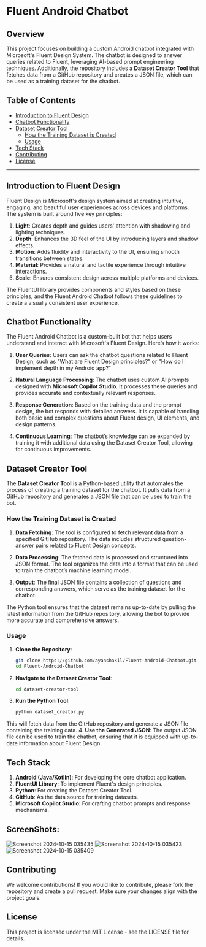 
# Fluent Android Chatbot

## Overview

This project focuses on building a custom Android chatbot integrated with Microsoft's Fluent Design System. The chatbot is designed to answer queries related to Fluent, leveraging AI-based prompt engineering techniques. Additionally, the repository includes a **Dataset Creator Tool** that fetches data from a GitHub repository and creates a JSON file, which can be used as a training dataset for the chatbot.

## Table of Contents
- [Introduction to Fluent Design](#introduction-to-fluent-design)
- [Chatbot Functionality](#chatbot-functionality)
- [Dataset Creator Tool](#dataset-creator-tool)
  - [How the Training Dataset is Created](#how-the-training-dataset-is-created)
  - [Usage](#usage)
- [Tech Stack](#tech-stack)
- [Contributing](#contributing)
- [License](#license)

---

## Introduction to Fluent Design

Fluent Design is Microsoft's design system aimed at creating intuitive, engaging, and beautiful user experiences across devices and platforms. The system is built around five key principles:

1. **Light**: Creates depth and guides users' attention with shadowing and lighting techniques.
2. **Depth**: Enhances the 3D feel of the UI by introducing layers and shadow effects.
3. **Motion**: Adds fluidity and interactivity to the UI, ensuring smooth transitions between states.
4. **Material**: Provides a natural and tactile experience through intuitive interactions.
5. **Scale**: Ensures consistent design across multiple platforms and devices.

The FluentUI library provides components and styles based on these principles, and the Fluent Android Chatbot follows these guidelines to create a visually consistent user experience.

## Chatbot Functionality

The Fluent Android Chatbot is a custom-built bot that helps users understand and interact with Microsoft's Fluent Design. Here’s how it works:

1. **User Queries**: Users can ask the chatbot questions related to Fluent Design, such as "What are Fluent Design principles?" or "How do I implement depth in my Android app?"
   
2. **Natural Language Processing**: The chatbot uses custom AI prompts designed with **Microsoft Copilot Studio**. It processes these queries and provides accurate and contextually relevant responses.

3. **Response Generation**: Based on the training data and the prompt design, the bot responds with detailed answers. It is capable of handling both basic and complex questions about Fluent design, UI elements, and design patterns.

4. **Continuous Learning**: The chatbot’s knowledge can be expanded by training it with additional data using the Dataset Creator Tool, allowing for continuous improvements.

## Dataset Creator Tool

The **Dataset Creator Tool** is a Python-based utility that automates the process of creating a training dataset for the chatbot. It pulls data from a GitHub repository and generates a JSON file that can be used to train the bot.

### How the Training Dataset is Created

1. **Data Fetching**: The tool is configured to fetch relevant data from a specified GitHub repository. The data includes structured question-answer pairs related to Fluent Design concepts.

2. **Data Processing**: The fetched data is processed and structured into JSON format. The tool organizes the data into a format that can be used to train the chatbot’s machine learning model.

3. **Output**: The final JSON file contains a collection of questions and corresponding answers, which serve as the training dataset for the chatbot.

The Python tool ensures that the dataset remains up-to-date by pulling the latest information from the GitHub repository, allowing the bot to provide more accurate and comprehensive answers.

### Usage

1. **Clone the Repository**:
   ```bash
   git clone https://github.com/ayanshakil/Fluent-Android-Chatbot.git
   cd Fluent-Android-Chatbot
2. **Navigate to the Dataset Creator Tool**:
   ```bash
   cd dataset-creator-tool
3. **Run the Python Tool**:
   ```bash
   python dataset_creator.py
This will fetch data from the GitHub repository and generate a JSON file containing the training data.
4. **Use the Generated JSON**: 
The output JSON file can be used to train the chatbot, ensuring that it is equipped with up-to-date information about Fluent Design.

## Tech Stack
1. **Android (Java/Kotlin)**: For developing the core chatbot application.
2. **FluentUI Library**: To implement Fluent's design principles.
3. **Python**: For creating the Dataset Creator Tool.
4. **GitHub**: As the data source for training datasets.
5. **Microsoft Copilot Studio**: For crafting chatbot prompts and response mechanisms.

## ScreenShots: 
![Screenshot 2024-10-15 035435](https://github.com/user-attachments/assets/841e550b-caae-422d-bf6f-ce871cb9f14a)
![Screenshot 2024-10-15 035423](https://github.com/user-attachments/assets/b50e56d4-25b7-41d6-97fb-347fa3dbbd37)
![Screenshot 2024-10-15 035409](https://github.com/user-attachments/assets/ecd284b3-f543-41e5-bb16-dd8c8cd95779)

## Contributing
We welcome contributions! If you would like to contribute, please fork the repository and create a pull request. Make sure your changes align with the project goals.

## License
This project is licensed under the MIT License - see the LICENSE file for details.





